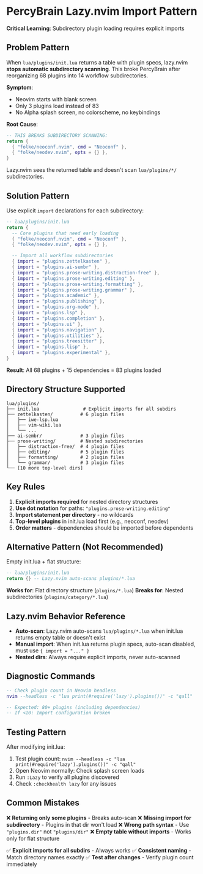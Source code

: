 # PercyBrain Lazy.nvim Import Pattern

**Critical Learning**: Subdirectory plugin loading requires explicit imports

## Problem Pattern

When `lua/plugins/init.lua` returns a table with plugin specs, lazy.nvim **stops automatic subdirectory scanning**. This broke PercyBrain after reorganizing 68 plugins into 14 workflow subdirectories.

**Symptom**: 
- Neovim starts with blank screen
- Only 3 plugins load instead of 83
- No Alpha splash screen, no colorscheme, no keybindings

**Root Cause**:
```lua
-- THIS BREAKS SUBDIRECTORY SCANNING:
return {
  { "folke/neoconf.nvim", cmd = "Neoconf" },
  { "folke/neodev.nvim", opts = {} },
}
```

Lazy.nvim sees the returned table and doesn't scan `lua/plugins/*/` subdirectories.

## Solution Pattern

Use explicit `import` declarations for each subdirectory:

```lua
-- lua/plugins/init.lua
return {
  -- Core plugins that need early loading
  { "folke/neoconf.nvim", cmd = "Neoconf" },
  { "folke/neodev.nvim", opts = {} },

  -- Import all workflow subdirectories
  { import = "plugins.zettelkasten" },
  { import = "plugins.ai-sembr" },
  { import = "plugins.prose-writing.distraction-free" },
  { import = "plugins.prose-writing.editing" },
  { import = "plugins.prose-writing.formatting" },
  { import = "plugins.prose-writing.grammar" },
  { import = "plugins.academic" },
  { import = "plugins.publishing" },
  { import = "plugins.org-mode" },
  { import = "plugins.lsp" },
  { import = "plugins.completion" },
  { import = "plugins.ui" },
  { import = "plugins.navigation" },
  { import = "plugins.utilities" },
  { import = "plugins.treesitter" },
  { import = "plugins.lisp" },
  { import = "plugins.experimental" },
}
```

**Result**: All 68 plugins + 15 dependencies = 83 plugins loaded

## Directory Structure Supported

```
lua/plugins/
├── init.lua                # Explicit imports for all subdirs
├── zettelkasten/          # 6 plugin files
│   ├── iwe-lsp.lua
│   ├── vim-wiki.lua
│   └── ...
├── ai-sembr/              # 3 plugin files
├── prose-writing/         # Nested subdirectories
│   ├── distraction-free/  # 4 plugin files
│   ├── editing/           # 5 plugin files
│   ├── formatting/        # 2 plugin files
│   └── grammar/           # 3 plugin files
└── [10 more top-level dirs]
```

## Key Rules

1. **Explicit imports required** for nested directory structures
2. **Use dot notation** for paths: `"plugins.prose-writing.editing"`
3. **Import statement per directory** - no wildcards
4. **Top-level plugins** in init.lua load first (e.g., neoconf, neodev)
5. **Order matters** - dependencies should be imported before dependents

## Alternative Pattern (Not Recommended)

Empty init.lua + flat structure:
```lua
-- lua/plugins/init.lua
return {} -- Lazy.nvim auto-scans plugins/*.lua
```

**Works for**: Flat directory structure (`plugins/*.lua`)
**Breaks for**: Nested subdirectories (`plugins/category/*.lua`)

## Lazy.nvim Behavior Reference

- **Auto-scan**: Lazy.nvim auto-scans `lua/plugins/*.lua` when init.lua returns empty table or doesn't exist
- **Manual import**: When init.lua returns plugin specs, auto-scan disabled, must use `{ import = "..." }`
- **Nested dirs**: Always require explicit imports, never auto-scanned

## Diagnostic Commands

```lua
-- Check plugin count in Neovim headless
nvim --headless -c "lua print(#require('lazy').plugins())" -c "qall"

-- Expected: 80+ plugins (including dependencies)
-- If <10: Import configuration broken
```

## Testing Pattern

After modifying init.lua:
1. Test plugin count: `nvim --headless -c "lua print(#require('lazy').plugins())" -c "qall"`
2. Open Neovim normally: Check splash screen loads
3. Run `:Lazy` to verify all plugins discovered
4. Check `:checkhealth lazy` for any issues

## Common Mistakes

❌ **Returning only some plugins** - Breaks auto-scan
❌ **Missing import for subdirectory** - Plugins in that dir won't load
❌ **Wrong path syntax** - Use `"plugins.dir"` not `"plugins/dir"`
❌ **Empty table without imports** - Works only for flat structure

✅ **Explicit imports for all subdirs** - Always works
✅ **Consistent naming** - Match directory names exactly
✅ **Test after changes** - Verify plugin count immediately
